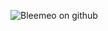 ![Bleemeo on github](https://github.com/bleemeo/.github/blob/main/bleemeo-banner-github.png?raw=true)
